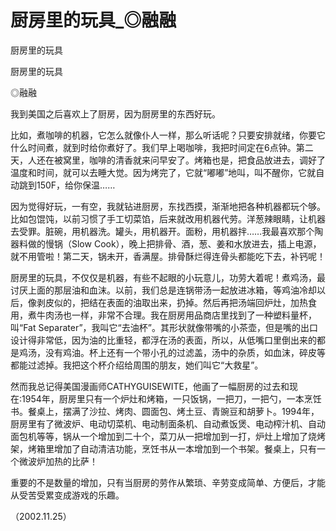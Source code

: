 # 厨房里的玩具_◎融融

厨房里的玩具

厨房里的玩具

◎融融

我到美国之后喜欢上了厨房，因为厨房里的东西好玩。

比如，煮咖啡的机器，它怎么就像仆人一样，那么听话呢？只要安排就绪，你要它什么时间煮，就到时给你煮好了。我们早上喝咖啡，我把时间定在6点钟。第二天，人还在被窝里，咖啡的清香就来问早安了。烤箱也是，把食品放进去，调好了温度和时间，就可以去睡大觉。因为烤完了，它就“嘟嘟”地叫，叫不醒你，它就自动跳到150F，给你保温……

因为觉得好玩，一有空，我就钻进厨房，东找西摸，渐渐地把各种机器都玩个够。比如包馄饨，以前习惯了手工切菜馅，后来就改用机器代劳。洋葱辣眼睛，让机器去受罪。脏碗，用机器洗。罐头，用机器开。面粉，用机器拌……我最喜欢那个陶器料做的慢锅（Slow Cook），晚上把排骨、酒，葱、姜和水放进去，插上电源，就不用管啦！第二天，锅未开，香满屋。排骨酥烂得连骨头都能吃下去，补钙呢！

厨房里的玩具，不仅仅是机器，有些不起眼的小玩意儿，功劳大着呢！煮鸡汤，最讨厌上面的那层油和血沫。以前，我们总是连锅带汤一起放进冰箱，等鸡油冷却以后，像剥皮似的，把结在表面的油取出来，扔掉。然后再把汤端回炉灶，加热食用，煮牛肉汤也一样，非常不合理。我在厨房用品商店里找到了一种塑料量杯，叫“Fat Separater”，我叫它“去油杯”。其形状就像带嘴的小茶壶，但是嘴的出口设计得非常低，因为油的比重轻，都浮在汤的表面，所以，从低嘴口里倒出来的都是鸡汤，没有鸡油。杯上还有一个带小孔的过滤盖，汤中的杂质，如血沫，碎皮等都能过滤掉。我把这个杯介绍给周围的朋友，她们叫它“大救星”。

然而我总记得美国漫画师CATHYGUISEWITE，他画了一幅厨房的过去和现在:1954年，厨房里只有一个炉灶和烤箱，一只饭锅，一把刀，一把勺，一本烹饪书。餐桌上，摆满了沙拉、烤肉、圆面包、烤土豆、青豌豆和胡萝卜。1994年，厨房里有了微波炉、电动切菜机、电动制面条机、自动煮饭煲、电动榨汁机、自动面包机等等，锅从一个增加到二十个，菜刀从一把增加到一打，炉灶上增加了烧烤架，烤箱里增加了自动清洁功能，烹饪书从一本增加到一个书架。餐桌上，只有一个微波炉加热的比萨！

重要的不是数量的增加，只有当厨房的劳作从繁琐、辛劳变成简单、方便后，才能从受苦受累变成游戏的乐趣。

（2002.11.25）